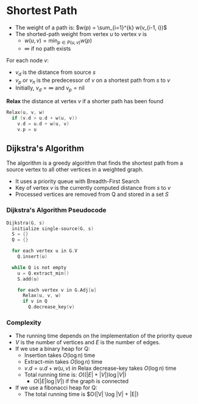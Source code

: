 # Shortest Path

- The weight of a path is: $w(p) = \sum_{i=1}^{k} w(v_{i-1, i})$
- The shorted-path weight from vertex $u$ to vertex $v$ is
  - $w(u, v) = \min_{p \in P(u, v)} w(p)$
  - $\infty$ if no path exists

For each node $v$:

- $v_d$ is the distance from source $s$
- $v_p$ or $v_{\pi}$ is the predecessor of $v$ on a shortest path from $s$ to $v$
- Initially, $v_d = \infty$ and $v_p = \text{nil}$

**Relax** the distance at vertex $v$ if a shorter path has been found

```c
Relax(u, v, w)
  if (v.d > u.d + w(u, v))
    v.d = u.d + w(u, v)
    v.p = u
```

## Dijkstra's Algorithm

The algorithm is a greedy algorithm that finds the shortest path from a source vertex to all other vertices in a weighted graph.

- It uses a priority queue with Breadth-First Search
- Key of vertex $v$ is the currently computed distance from $s$ to $v$
- Processed vertices are removed from Q and stored in a set $S$

### Dijkstra's Algorithm Pseudocode

```c
Dijkstra(G, s)
  initialize single-source(G, s)
  S = {}
  Q = {}

  for each vertex u in G.V
    Q.insert(u)

  while Q is not empty
    u = Q.extract_min()
    S.add(u)

    for each vertex v in G.Adj[u]
      Relax(u, v, w)
      if v in Q
        Q.decrease_key(v) 
```

### Complexity

- The running time depends on the implementation of the priority queue
- $V$ is the number of vertices and $E$ is the number of edges.
- If we use a binary heap for Q:
  - Insertion takes $O(\log n)$ time
  - Extract-min takes $O(\log n)$ time
  - $v.d = u.d + w(u, v)$ in Relax decrease-key takes $O(\log n)$ time
  - Total running time is: $O((|E| + |V|) \log|V|)$
    - $O(|E| \log|V|)$ if the graph is connected
- If we use a fibonacci heap for Q:
  - The total running time is $O(|V| \log |V| + |E|)
